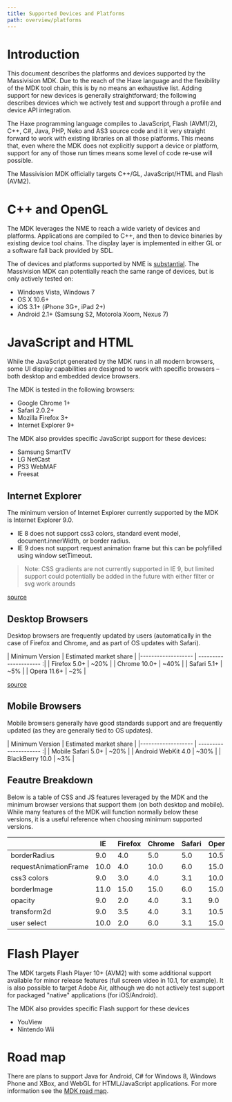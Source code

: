 ```yaml
---
title: Supported Devices and Platforms
path: overview/platforms
---
```


# Introduction

This document describes the platforms and devices supported by the Massivision MDK. Due to the reach
of the Haxe language and the flexibility of the MDK tool chain, this is by no means an exhaustive
list. Adding support for new devices is generally straightforward; the following describes devices
which we actively test and support through a profile and device API integration.

The Haxe programming language compiles to JavaScript, Flash (AVM1/2), C++, C#, Java, PHP, Neko and
AS3 source code and it it very straight forward to work with existing libraries on all those
platforms. This means that, even where the MDK does not explicitly support a device or platform,
support for any of those run times means some level of code re-use will possible.

The Massivision MDK officially targets C++/GL, JavaScript/HTML and Flash (AVM2).


# C++ and OpenGL

The MDK leverages the NME to reach a wide variety of devices and platforms. Applications are
compiled to C++, and then to device binaries by existing device tool chains. The display layer is
implemented in either GL or a software fall back provided by SDL.

The of devices and platforms supported by NME is [substantial](nme-support). The Massivision MDK can
potentially reach the same range of devices, but is only actively tested on:

* Windows Vista, Windows 7
* OS X 10.6+
* iOS 3.1+ (iPhone 3G+, iPad 2+)
* Android 2.1+ (Samsung S2, Motorola Xoom, Nexus 7)


# JavaScript and HTML

While the JavaScript generated by the MDK runs in all modern browsers, some UI display capabilities
are designed to work with specific browsers – both desktop and embedded device browsers.

The MDK is tested in the following browsers:

* Google Chrome 1+
* Safari 2.0.2+
* Mozilla Firefox 3+
* Internet Explorer 9+

The MDK also provides specific JavaScript support for these devices:

* Samsung SmartTV
* LG NetCast
* PS3 WebMAF
* Freesat

## Internet Explorer

The minimum version of Internet Explorer currently supported by the MDK is Internet Explorer 9.0.

* IE 8 does not support css3 colors, standard event model, document.innerWidth, or border radius.
* IE 9 does not support request animation frame but this can be polyfilled using window setTimeout.

> Note: CSS gradients are not currently supported in IE 9, but limited support could potentially be 
> added in the future with either filter or svg work arounds

[source](http://stackoverflow.com/questions/3934693/gradients-in-internet-explorer-9)

## Desktop Browsers

Desktop browsers are frequently updated by users (automatically in the case of Firefox and Chrome, 
and as part of OS updates with Safari).

| Minimum Version    | Estimated market share |
|------------------- | --------------------- :|
| Firefox 5.0+       |                   ~20% |
| Chrome 10.0+       |                   ~40% |
| Safari 5.1+        |                    ~5% |
| Opera 11.6+        |                    ~2% |

[source](http://gs.statcounter.com/#browser_version_partially_combined-ww-monthly-201206-201306)

## Mobile Browsers

Mobile browsers generally have good standards support and are frequently updated (as they are 
generally tied to OS updates).

| Minimum Version    | Estimated market share |
|------------------- | --------------------- :|
| Mobile Safari 5.0+ |                   ~20% |
| Android WebKit 4.0 |                   ~30% |
| BlackBerry 10.0    |                    ~3% |

## Feautre Breakdown

Below is a table of CSS and JS features leveraged by the MDK and the minimum browser versions that 
support them (on both desktop and mobile). While many features of the MDK will function normally 
below these versions, it is a useful reference when choosing minimum supported versions.

|                        | IE    | Firefox | Chrome | Safari | Opera | iOS | Android | BlackBerry |
| ---------------------- | ----- | ------- | ------ | ------ | ----- | --- | ------- | ---------- |
| borderRadius           | 9.0   | 4.0     | 5.0    | 5.0    | 10.5  | 4.1 | 2.2     | 7.0        |
| requestAnimationFrame  | 10.0  | 4.0     | 10.0   | 6.0    | 15.0  | 6.0 | x       | 10.0       |
| css3 colors            | 9.0   | 3.0     | 4.0    | 3.1    | 10.0  | 3.2 | 2.1     | 7.0        |
| borderImage            | 11.0  | 15.0    | 15.0   | 6.0    | 15.0  | 6.0 | 4.2     | 10.0       |
| opacity                | 9.0   | 2.0     | 4.0    | 3.1    | 9.0   | 3.2 | 2.1     | 7.0        |
| transform2d            | 9.0   | 3.5     | 4.0    | 3.1    | 10.5  | 3.2 | 2.1     | 7.0        |
| user select            | 10.0  | 2.0     | 6.0    | 3.1    | 15.0  | 3.2 | 2.1     | 7.0        |


# Flash Player

The MDK targets Flash Player 10+ (AVM2) with some additional support available for minor release
features (full screen video in 10.1, for example). It is also possible to target Adobe Air, although
we do not actively test support for packaged "native" applications (for iOS/Android).

The MDK also provides specific Flash support for these devices

* YouView
* Nintendo Wii


# Road map

There are plans to support Java for Android, C# for Windows 8, Windows Phone and XBox, and WebGL for 
HTML/JavaScript applications. For more information see the [MDK road map](sdk-roadmap).

[nme-support]: http://www.nme.io/developers/documentation/devices
[sdk-roadmap]: roadmap.md
